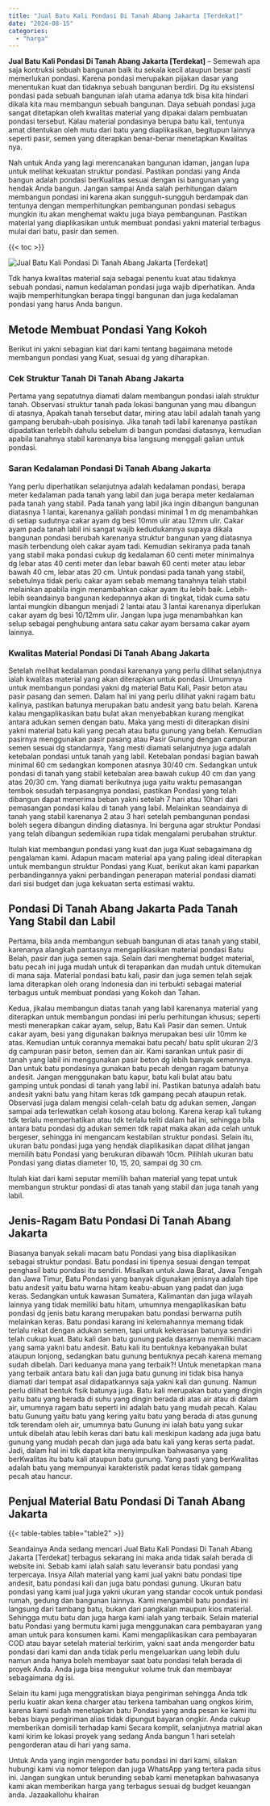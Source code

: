 ```yaml
---
title: "Jual Batu Kali Pondasi Di Tanah Abang Jakarta [Terdekat]"
date: "2024-08-15"
categories: 
  - "harga"
---
```


**Jual Batu Kali Pondasi Di Tanah Abang Jakarta \[Terdekat\]** – Semewah apa saja kontruksi sebuah bangunan baik itu sekala kecil ataupun besar pasti memerlukan pondasi. Karena pondasi merupakan pijakan dasar yang menentukan kuat dan tidaknya sebuah bangunan berdiri. Dg itu eksistensi pondasi pada sebuah bangunan ialah utama adanya tdk bisa kita hindari dikala kita mau membangun sebuah bangunan. Daya sebuah pondasi juga sangat ditetapkan oleh kwalitas material yang dipakai dalam pembuatan pondasi tersebut. Kalau material pondasinya berupa batu kali, tentunya amat ditentukan oleh mutu dari batu yang diaplikasikan, begitupun lainnya seperti pasir, semen yang diterapkan benar-benar menetapkan Kwalitas nya.

Nah untuk Anda yang lagi merencanakan bangunan idaman, jangan lupa untuk melihat kekuatan struktur pondasi. Pastikan pondasi yang Anda bangun adalah pondasi berKualitas sesuai dengan isi bangunan yang hendak Anda bangun. Jangan sampai Anda salah perhitungan dalam membangun pondasi ini karena akan sungguh-sungguh berdampak dan tentunya dengan memperhitungkan pembangunan pondasi sebagus mungkin itu akan menghemat waktu juga biaya pembangunan. Pastikan material yang diaplikasikan untuk membuat pondasi yakni material terbagus mulai dari batu, pasir dan semen.

{{< toc >}}

![Jual Batu Kali Pondasi Di Tanah Abang Jakarta [Terdekat]](/images/jual-batu-kali-15.png)

Tdk hanya kwalitas material saja sebagai penentu kuat atau tidaknya sebuah pondasi, namun kedalaman pondasi juga wajib diperhatikan. Anda wajib memperhitungkan berapa tinggi bangunan dan juga kedalaman pondasi yang harus Anda bangun.

## Metode Membuat Pondasi Yang Kokoh

Berikut ini yakni sebagian kiat dari kami tentang bagaimana metode membangun pondasi yang Kuat, sesuai dg yang diharapkan.

### Cek Struktur Tanah Di Tanah Abang Jakarta

Pertama yang sepatutnya diamati dalam membangun pondasi ialah struktur tanah. Observasi struktur tanah pada lokasi bangunan yang mau dibangun di atasnya, Apakah tanah tersebut datar, miring atau labil adalah tanah yang gampang berubah-ubah posisinya. Jika tanah tadi labil karenanya pastikan dipadatkan terlebih dahulu sebelum di bangun pondasi diatasnya, kemudian apabila tanahnya stabil karenanya bisa langsung menggali galian untuk pondasi.

### Saran Kedalaman Pondasi Di Tanah Abang Jakarta

Yang perlu diperhatikan selanjutnya adalah kedalaman pondasi, berapa meter kedalaman pada tanah yang labil dan juga berapa meter kedalaman pada tanah yang stabil. Pada tanah yang labil jika ingin dibangun bangunan diatasnya 1 lantai, karenanya galilah pondasi minimal 1 m dg menambahkan di setiap sudutnya cakar ayam dg besi 10mm ulir atau 12mm ulir. Cakar ayam pada tanah labil ini sangat wajib kedudukannya supaya dikala bangunan pondasi berubah karenanya struktur bangunan yang diatasnya masih terbendung oleh cakar ayam tadi. Kemudian sekiranya pada tanah yang stabil maka pondasi cukup dg kedalaman 60 centi meter minimalnya dg lebar atas 40 centi meter dan lebar bawah 60 centi meter atau lebar bawah 40 cm, lebar atas 20 cm. Untuk pondasi pada tanah yang stabil, sebetulnya tidak perlu cakar ayam sebab memang tanahnya telah stabil melainkan apabila ingin menambahkan cakar ayam itu lebih baik. Lebih-lebih seandainya bangunan kedepannya akan di tingkat, tidak cuma satu lantai mungkin dibangun menjadi 2 lantai atau 3 lantai karenanya diperlukan cakar ayam dg besi 10/12mm ulir. Jangan lupa juga menambahkan kan selup sebagai penghubung antara satu cakar ayam bersama cakar ayam lainnya.

### Kwalitas Material Pondasi Di Tanah Abang Jakarta

Setelah melihat kedalaman pondasi karenanya yang perlu dilihat selanjutnya ialah kwalitas material yang akan diterapkan untuk pondasi. Umumnya untuk membangun pondasi yakni dg material Batu Kali, Pasir beton atau pasir pasang dan semen. Dalam hal ini yang perlu dilihat yakni ragam batu kalinya, pastikan batunya merupakan batu andesit yang batu belah. Karena kalau mengaplikasikan batu bulat akan menyebabkan kurang mengikat antara adukan semen dengan batu. Maka yang mesti di diterapkan disini yakni material batu kali yang pecah atau batu gunung yang belah. Kemudian pasirnya menggunakan pasir pasang atau Pasir Gunung dengan campuran semen sesuai dg standarnya, Yang mesti diamati selanjutnya juga adalah ketebalan pondasi untuk tanah yang labil. Ketebalan pondasi bagian bawah minimal 60 cm sedangkan komponen atasnya 30/40 cm. Sedangkan untuk pondasi di tanah yang stabil ketebalan area bawah cukup 40 cm dan yang atas 20/30 cm. Yang diamati berikutnya juga yaitu waktu pemasangan tembok sesudah terpasangnya pondasi, pastikan Pondasi yang telah dibangun dapat menerima beban yakni setelah 7 hari atau 10hari dari pemasangan pondasi kalau di tanah yang labil. Melainkan seandainya di tanah yang stabil karenanya 2 atau 3 hari setelah pembangunan pondasi boleh segera dibangun dinding diatasnya. Ini berguna agar struktur Pondasi yang telah dibangun sedemikian rupa tidak mengalami perubahan struktur.

Itulah kiat membangun pondasi yang kuat dan juga Kuat sebagaimana dg pengalaman kami. Adapun macam material apa yang paling ideal diterapkan untuk membangun struktur Pondasi yang Kuat, berikut akan kami paparkan perbandingannya yakni perbandingan penerapan material pondasi diamati dari sisi budget dan juga kekuatan serta estimasi waktu.

## Pondasi Di Tanah Abang Jakarta Pada Tanah Yang Stabil dan Labil

Pertama, bila anda membangun sebuah bangunan di atas tanah yang stabil, karenanya alangkah pantasnya mengaplikasikan material pondasi Batu Belah, pasir dan juga semen saja. Selain dari menghemat budget material, batu pecah ini juga mudah untuk di terapankan dan mudah untuk ditemukan di mana saja. Material pondasi batu kali, pasir dan juga semen telah sejak lama diterapkan oleh orang Indonesia dan ini terbukti sebagai material terbagus untuk membuat pondasi yang Kokoh dan Tahan.

Kedua, jikalau membangun diatas tanah yang labil karenanya material yang diterapkan untuk membangun pondasi ini perlu perhitungan khusus; seperti mesti menerapkan cakar ayam, selup, Batu Kali Pasir dan semen. Untuk cakar ayam, besi yang digunakan baiknya merupakan besi ulir 10mm ke atas. Kemudian untuk corannya memakai batu pecah/ batu split ukuran 2/3 dg campuran pasir beton, semen dan air. Kami sarankan untuk pasir di tanah yang labil ini menggunakan pasir beton dg lebih banyak semennya. Dan untuk batu pondasinya gunakan batu pecah dengan ragam batunya andesit. Jangan menggunakan batu kapur, batu kali bulat atau batu gamping untuk pondasi di tanah yang labil ini. Pastikan batunya adalah batu andesit yakni batu yang hitam keras tdk gampang pecah ataupun retak. Observasi juga dalam mengisi celah-celah batu dg adukan semen, Jangan sampai ada terlewatkan celah kosong atau bolong. Karena kerap kali tukang tdk terlalu memperhatikan atau tdk terlalu teliti dalam hal ini, sehingga bila antara batu pondasi dg adukan semen tdk rapat maka akan ada celah untuk bergeser, sehingga ini mengancam kestabilan struktur pondasi. Selain itu, ukuran batu pondasi juga yang hendak diaplikasikan dapat dilihat jangan memilih batu Pondasi yang berukuran dibawah 10cm. Pilihlah ukuran batu Pondasi yang diatas diameter 10, 15, 20, sampai dg 30 cm.

Itulah kiat dari kami seputar memilih bahan material yang tepat untuk membangun struktur pondasi di atas tanah yang stabil dan juga tanah yang labil.

## Jenis-Ragam Batu Pondasi Di Tanah Abang Jakarta

Biasanya banyak sekali macam batu Pondasi yang bisa diaplikasikan sebagai struktur pondasi. Batu pondasi ini tipenya sesuai dengan tempat penghasil batu pondasi itu sendiri. Misalkan untuk Jawa Barat, Jawa Tengah dan Jawa Timur, Batu Pondasi yang banyak digunakan jenisnya adalah tipe batu andesit yaitu batu warna hitam keabu-abuan yang padat dan juga keras. Sedangkan untuk kawasan Sumatera, Kalimantan dan juga wilayah lainnya yang tidak memiliki batu hitam, umumnya mengaplikasikan batu pondasi dg jenis batu karang merupakan batu pondasi berwarna putih melainkan keras. Batu pondasi karang ini kelemahannya memang tidak terlalu rekat dengan adukan semen, tapi untuk kekerasan batunya sendiri telah cukup kuat. Batu kali dan batu gunung pada dasarnya memiliki macam yang sama yakni batu andesit. Batu kali itu bentuknya kebanyakan bulat ataupun lonjong, sedangkan batu gunung bentuknya pecah karena memang sudah dibelah. Dari keduanya mana yang terbaik?! Untuk menetapkan mana yang terbaik antara batu kali dan juga batu gunung ini tidak bisa hanya diamati dari tempat asal didapatkannya saja yakni kali dan gunung. Namun perlu dilihat bentuk fisik batunya juga. Batu kali merupakan batu yang dingin yaitu batu yang berada di suhu yang dingin berada di atas air atau di dalam air, umumnya ragam batu seperti ini adalah batu yang mudah pecah. Kalau batu Gunung yaitu batu yang kering yaitu batu yang berada di atas gunung tdk terendam oleh air, umumnya batu Gunung ini ialah batu yang sukar untuk dibelah atau lebih keras dari batu kali meskipun kadang ada juga batu gunung yang mudah pecah dan juga ada batu kali yang keras serta padat. Jadi, dalam hal ini tdk dapat kita menyimpulkan bahwasanya yang berKwalitas itu batu kali ataupun batu gunung. Yang pasti yang berKwalitas adalah batu yang mempunyai karakteristik padat keras tidak gampang pecah atau hancur.

## Penjual Material Batu Pondasi Di Tanah Abang Jakarta

{{< table-tables table="table2" >}}

Seandainya Anda sedang mencari Jual Batu Kali Pondasi Di Tanah Abang Jakarta \[Terdekat\] terbagus sekarang ini maka anda tidak salah berada di website ini. Sebab kami ialah salah satu leveransir batu pondasi yang terpercaya. Insya Allah material yang kami jual yakni batu pondasi tipe andesit, batu pondasi kali dan juga batu pondasi gunung. Ukuran batu pondasi yang kami jual juga yakni ukuran yang standar cocok untuk pondasi rumah, gedung dan bangunan lainnya. Kami mengambil batu pondasi ini langsung dari tambang batu, bukan dari pangkalan maupun kios material. Sehingga mutu batu dan juga harga kami ialah yang terbaik. Selain material batu Pondasi yang bermutu kami juga menggunakan cara pembayaran yang aman untuk para konsumen kami. Kami mengaplikasikan cara pembayaran COD atau bayar setelah material terkirim, yakni saat anda mengorder batu pondasi dari kami dan anda tidak perlu mengeluarkan uang lebih dulu namun anda hanya boleh membayar saat batu pondasi telah berada di proyek Anda. Anda juga bisa mengukur volume truk dan membayar sebagaimana dg isi.

Selain itu kami juga menggratiskan biaya pengiriman sehingga Anda tdk perlu kuatir akan kena charger atau terkena tambahan uang ongkos kirim, karena kami sudah menetapkan batu Pondasi yang anda pesan ke kami itu bebas biaya pengiriman alias tidak dipungut bayaran ongkir. Anda cukup memberikan domisili terhadap kami Secara komplit, selanjutnya matrial akan kami kirim ke lokasi proyek yang sedang Anda bangun 1 hari setelah pengorderan atau di hari yang sama.

Untuk Anda yang ingin mengorder batu pondasi ini dari kami, silakan hubungi kami via nomor telepon dan juga WhatsApp yang tertera pada situs ini. Jangan sungkan untuk berunding sebab kami menetapkan bahwasanya kami akan memberikan harga yang terbagus sesuai dg budget keuangan anda. Jazaakallohu khairan
